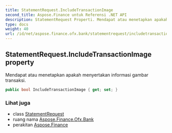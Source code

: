 ```yaml
---
title: StatementRequest.IncludeTransactionImage
second_title: Aspose.Finance untuk Referensi .NET API
description: StatementRequest Properti. Mendapat atau menetapkan apakah menyertakan informasi gambar transaksi.
type: docs
weight: 40
url: /id/net/aspose.finance.ofx.bank/statementrequest/includetransactionimage/
---
```

## StatementRequest.IncludeTransactionImage property

Mendapat atau menetapkan apakah menyertakan informasi gambar transaksi.

```csharp
public bool IncludeTransactionImage { get; set; }
```

### Lihat juga

* class [StatementRequest](../)
* ruang nama [Aspose.Finance.Ofx.Bank](../../statementrequest/)
* perakitan [Aspose.Finance](../../../)


